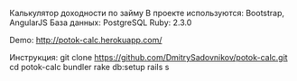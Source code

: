 Калькулятор доходности по займу
В проекте используются: Bootstrap, AngularJS
База данных: PostgreSQL
Ruby: 2.3.0

Demo: http://potok-calc.herokuapp.com/

Инструкция:
  git clone https://github.com/DmitrySadovnikov/potok-calc.git
  cd potok-calc
  bundler
  rake db:setup
  rails s
  
